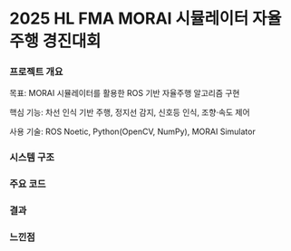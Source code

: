 # 2025 HL FMA MORAI 시뮬레이터 자율주행 경진대회

### 프로젝트 개요
목표: MORAI 시뮬레이터를 활용한 ROS 기반 자율주행 알고리즘 구현

핵심 기능: 차선 인식 기반 주행, 정지선 감지, 신호등 인식, 조향·속도 제어

사용 기술: ROS Noetic, Python(OpenCV, NumPy), MORAI Simulator

### 시스템 구조


### 주요 코드



### 결과

### 느낀점

